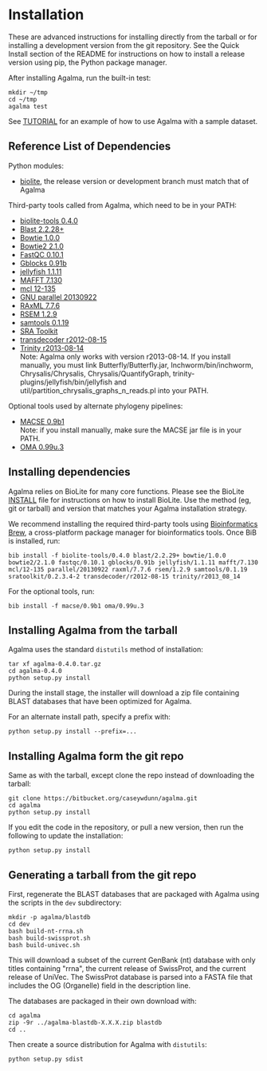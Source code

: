 # Installation

These are advanced instructions for installing directly from the tarball or for
installing a development version from the git repository. See the Quick Install
section of the README for instructions on how to install a release version
using pip, the Python package manager.

After installing Agalma, run the built-in test:

    mkdir ~/tmp
    cd ~/tmp
    agalma test

See [TUTORIAL](https://bitbucket.org/caseywdunn/agalma/src/master/TUTORIAL.md)
for an example of how to use Agalma with a sample dataset.

## Reference List of Dependencies

Python modules:

* [biolite](https://bitbucket.org/caseywdunn/biolite), the release version or 
  development branch must match that of Agalma

Third-party tools called from Agalma, which need to be in your PATH:

* [biolite-tools 0.4.0](https://bitbucket.org/caseywdunn/biolite)
* [Blast 2.2.28+](http://blast.ncbi.nlm.nih.gov/)
* [Bowtie 1.0.0](http://bowtie-bio.sourceforge.net/)
* [Bowtie2 2.1.0](http://bowtie-bio.sourceforge.net/bowtie2/)
* [FastQC 0.10.1](http://www.bioinformatics.babraham.ac.uk/projects/fastqc/) 
* [Gblocks 0.91b](http://molevol.cmima.csic.es/castresana/Gblocks.html)
* [jellyfish 1.1.11](http://www.cbcb.umd.edu/software/jellyfish/)
* [MAFFT 7.130](http://mafft.cbrc.jp/alignment/software/)
* [mcl 12-135](http://micans.org/mcl)
* [GNU parallel 20130922](http://savannah.gnu.org/projects/parallel)
* [RAxML 7.7.6](http://sco.h-its.org/exelixis/web/software/raxml/)
* [RSEM 1.2.9](http://deweylab.biostat.wisc.edu/rsem/)
* [samtools 0.1.19](http://samtools.sourceforge.net/)
* [SRA Toolkit](http://trace.ncbi.nlm.nih.gov/Traces/sra/sra.cgi?view=std)
* [transdecoder r2012-08-15](http://transdecoder.sourceforge.net/)
* [Trinity r2013-08-14](http://trinityrnaseq.sourceforge.net/)  
  Note: Agalma only works with version r2013-08-14. If you install manually, you must link Butterfly/Butterfly.jar, Inchworm/bin/inchworm, Chrysalis/Chrysalis, Chrysalis/QuantifyGraph, trinity-plugins/jellyfish/bin/jellyfish and util/partition_chrysalis_graphs_n_reads.pl into your PATH.

Optional tools used by alternate phylogeny pipelines:

* [MACSE 0.9b1](http://mbb.univ-montp2.fr/macse/)  
  Note: if you install manually, make sure the MACSE jar file is in your PATH.
* [OMA 0.99u.3](http://omabrowser.org/standalone)


## Installing dependencies

Agalma relies on BioLite for many core functions. Please see the BioLite
[INSTALL](https://bitbucket.org/caseywdunn/biolite/src/master/INSTALL.md) file
for instructions on how to install BioLite. Use the method (eg, git or tarball)
and version that matches your Agalma installation strategy.

We recommend installing the required third-party tools using [Bioinformatics
Brew](http://bib.bitbucket.org), a cross-platform package manager for
bioinformatics tools. Once BiB is installed, run:

    bib install -f biolite-tools/0.4.0 blast/2.2.29+ bowtie/1.0.0 bowtie2/2.1.0 fastqc/0.10.1 gblocks/0.91b jellyfish/1.1.11 mafft/7.130 mcl/12-135 parallel/20130922 raxml/7.7.6 rsem/1.2.9 samtools/0.1.19 sratoolkit/0.2.3.4-2 transdecoder/r2012-08-15 trinity/r2013_08_14

For the optional tools, run:

    bib install -f macse/0.9b1 oma/0.99u.3


## Installing Agalma from the tarball

Agalma uses the standard `distutils` method of installation:

    tar xf agalma-0.4.0.tar.gz
    cd agalma-0.4.0
    python setup.py install

During the install stage, the installer will download a zip file containing
BLAST databases that have been optimized for Agalma.

For an alternate install path, specify a prefix with:

    python setup.py install --prefix=...


## Installing Agalma form the git repo

Same as with the tarball, except clone the repo instead of downloading the tarball:

    git clone https://bitbucket.org/caseywdunn/agalma.git
    cd agalma
    python setup.py install

If you edit the code in the repository, or pull a new version, then run the following 
to update the installation:

    python setup.py install


## Generating a tarball from the git repo

First, regenerate the BLAST databases that are packaged with Agalma using the
scripts in the `dev` subdirectory:

    mkdir -p agalma/blastdb
    cd dev
    bash build-nt-rrna.sh
    bash build-swissprot.sh
    bash build-univec.sh

This will download a subset of the current GenBank (nt) database with only titles
containing "rrna", the current release of SwissProt, and the current release of
UniVec. The SwissProt database is parsed into a FASTA file that includes the OG
(Organelle) field in the description line.

The databases are packaged in their own download with:

    cd agalma
    zip -9r ../agalma-blastdb-X.X.X.zip blastdb
    cd ..

Then create a source distribution for Agalma with `distutils`:

    python setup.py sdist

